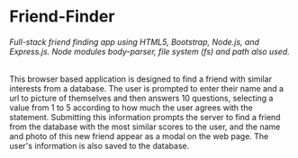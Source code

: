 # Friend-Finder

###### Full-stack friend finding app using HTML5, Bootstrap, Node.js, and Express.js. Node modules body-parser, file system (fs) and path also used.

This browser based application is designed to find a friend with similar interests from a database. The user is prompted to enter their name and a url to picture of themselves and then answers 10 questions, selecting a value from 1 to 5 according to how much the user agrees with the statement. Submitting this information prompts the server to find a friend from the database with the most similar scores to the user, and the name and photo of this new friend appear as a modal on the web page. The user's information is also saved to the database.
